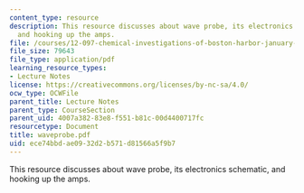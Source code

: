 ```yaml
---
content_type: resource
description: This resource discusses about wave probe, its electronics schematic,
  and hooking up the amps.
file: /courses/12-097-chemical-investigations-of-boston-harbor-january-iap-2006/ece74bbdae0932d2b571d81566a5f9b7_waveprobe.pdf
file_size: 79643
file_type: application/pdf
learning_resource_types:
- Lecture Notes
license: https://creativecommons.org/licenses/by-nc-sa/4.0/
ocw_type: OCWFile
parent_title: Lecture Notes
parent_type: CourseSection
parent_uid: 4007a382-83e8-f551-b81c-00d4400717fc
resourcetype: Document
title: waveprobe.pdf
uid: ece74bbd-ae09-32d2-b571-d81566a5f9b7
---
```

This resource discusses about wave probe, its electronics schematic, and hooking up the amps.